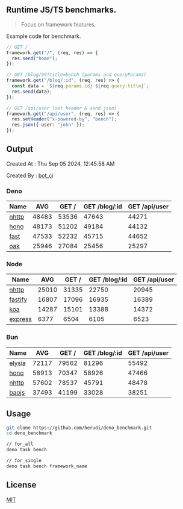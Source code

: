 ## Runtime JS/TS benchmarks.

> Focus on framework features.

Example code for benchmark.
```ts
// GET /
framework.get("/", (req, res) => {
  res.send("home");
});

// GET /blog/99?title=bench (params and queryParams)
framework.get("/blog/:id", (req, res) => {
  const data = `${req.params.id} ${req.query.title}`;
  res.send(data);
});

// GET /api/user (set header & send json)
framework.get("/api/user", (req, res) => {
  res.setHeader("x-powered-by", "bench");
  res.json({ user: "john" });
});
```

## Output
Created At : Thu Sep 05 2024, 12:45:58 AM

Created By : [bot_ci](https://github.com/herudi/deno_benchmarks/commits?author=github-actions%5Bbot%5D)


### Deno
|Name|AVG|GET /|GET /blog/:id|GET /api/user|
|----|----|----|----|----|
|[nhttp](https://github.com/nhttp/nhttp)|48483|53536|47643|44271|
|[hono](https://github.com/honojs/hono)|48173|51202|49184|44132|
|[fast](https://github.com/danteissaias/fast)|47533|52232|45715|44652|
|[oak](https://github.com/oakserver/oak)|25946|27084|25456|25297|
  


### Node
|Name|AVG|GET /|GET /blog/:id|GET /api/user|
|----|----|----|----|----|
|[nhttp](https://github.com/nhttp/nhttp)|25010|31335|22750|20945|
|[fastify](https://github.com/fastify/fastify)|16807|17096|16935|16389|
|[koa](https://github.com/koajs/koa)|14287|15101|13388|14372|
|[express](https://github.com/expressjs/express)|6377|6504|6105|6523|
  


### Bun
|Name|AVG|GET /|GET /blog/:id|GET /api/user|
|----|----|----|----|----|
|[elysia](https://github.com/elysiajs/elysia)|72117|79562|81296|55492|
|[hono](https://github.com/honojs/hono)|58913|70347|58926|47466|
|[nhttp](https://github.com/nhttp/nhttp)|57602|78537|45791|48478|
|[baojs](https://github.com/mattreid1/baojs)|37493|41199|33028|38251|
  



## Usage

```bash
git clone https://github.com/herudi/deno_benchmark.git
cd deno_benchmark

// for_all
deno task bench

// for_single
deno task bench framework_name
```

## License

[MIT](LICENSE)

